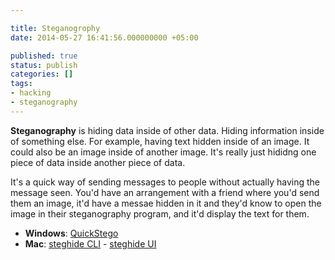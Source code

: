 ```yaml
---

title: Steganogrophy
date: 2014-05-27 16:41:56.000000000 +05:00

published: true
status: publish
categories: []
tags:
- hacking
- steganography
---
```

**Steganography** is hiding data inside of other data. Hiding information inside of something else. For example, having text hidden inside of an image. It could also be an image inside of another image. It's really just hididng one piece of data inside another piece of data.

It's a quick way of sending messages to people without actually having the message seen. You'd have an arrangement with a friend where you'd send them an image, it'd have a messae hidden in it and they'd know to open the image in their steganography program, and it'd display the text for them.

- **Windows**: [QuickStego](http://quickcrypto.com/free-steganography-software.html)
- **Mac**: [steghide CLI](http://steghide.sourceforge.net/) - [steghide UI](http://sourceforge.net/projects/steghideui/)

